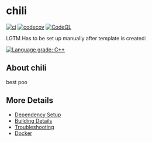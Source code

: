 # chili

[![ci](https://github.com/TheSica/chili/actions/workflows/ci.yml/badge.svg)](https://github.com/TheSica/chili/actions/workflows/ci.yml)
[![codecov](https://codecov.io/gh/TheSica/chili/branch/main/graph/badge.svg)](https://codecov.io/gh/TheSica/chili)
[![CodeQL](https://github.com/TheSica/chili/actions/workflows/codeql-analysis.yml/badge.svg)](https://github.com/TheSica/chili/actions/workflows/codeql-analysis.yml)

LGTM Has to be set up manually after template is created:

[![Language grade: C++](https://img.shields.io/lgtm/grade/cpp/github/TheSica/chili)](https://lgtm.com/projects/g/TheSica/chili/context:cpp)

## About chili
best poo


## More Details

 * [Dependency Setup](README_dependencies.md)
 * [Building Details](README_building.md)
 * [Troubleshooting](README_troubleshooting.md)
 * [Docker](README_docker.md)
